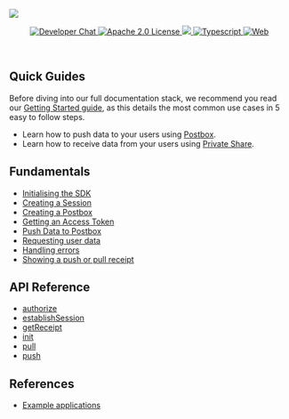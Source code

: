![](https://securedownloads.digi.me/partners/digime/SDKReadmeBanner.png)
<p align="center">
    <a href="https://developers.digi.me/slack/join">
        <img src="https://img.shields.io/badge/chat-slack-blueviolet.svg" alt="Developer Chat">
    </a>
    <a href="LICENSE">
        <img src="https://img.shields.io/badge/license-apache 2.0-blue.svg" alt="Apache 2.0 License">
    </a>
    <a href="#">
    	<img src="https://img.shields.io/badge/build-passing-brightgreen.svg">
    </a>
    <a href="https://www.typescriptlang.org/">
        <img src="https://img.shields.io/badge/language-typescript-ff69b4.svg" alt="Typescript">
    </a>
    <a href="https://developers.digi.me/">
        <img src="https://img.shields.io/badge/web-digi.me-red.svg" alt="Web">
    </a>
</p>

<br>

## Quick Guides
Before diving into our full documentation stack, we recommend you read our [Getting Started guide](../README.md), as this details the most common use cases in 5 easy to follow steps.

* Learn how to push data to your users using [Postbox](./guides/push-data-overview.md).
* Learn how to receive data from your users using [Private Share](./guides/pull-data-overview.md).

## Fundamentals

  * [Initialising the SDK](./functions/initialise-sdk.md)
  * [Creating a Session](./functions/establish-session.md)
  * [Creating a Postbox](./guides/create-postbox.md)
  * [Getting an Access Token](./guides/access-token.md)
  * [Push Data to Postbox](./guides/push-data.md)
  * [Requesting user data](./guides/session-data.md)
  * [Handling errors](./guides/handling-errors.md)
  * [Showing a push or pull receipt](./functions/get-receipt.md)

## API Reference

* [authorize](./functions/authorize.md)
* [establishSession](./functions/establish-session.md)
* [getReceipt](./functions/get-receipt.md)
* [init](./functions/initialise-sdk.md)
* [pull](./functions/pull.md)
* [push](./functions/push.md)

## References
  * [Example applications](https://github.com/digime/digime-js-sdk-example)

